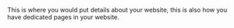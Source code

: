 This is where you would put details about your website, this is also how you have dedicated pages in your website.